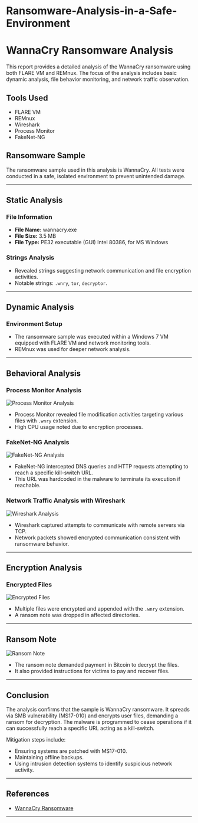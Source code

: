 # Ransomware-Analysis-in-a-Safe-Environment
# WannaCry Ransomware Analysis

This report provides a detailed analysis of the WannaCry ransomware using both FLARE VM and REMnux. The focus of the analysis includes basic dynamic analysis, file behavior monitoring, and network traffic observation.

## Tools Used
- FLARE VM
- REMnux
- Wireshark
- Process Monitor
- FakeNet-NG

## Ransomware Sample
The ransomware sample used in this analysis is WannaCry. All tests were conducted in a safe, isolated environment to prevent unintended damage.

---

## Static Analysis

### File Information
- **File Name:** wannacry.exe
- **File Size:** 3.5 MB
- **File Type:** PE32 executable (GUI) Intel 80386, for MS Windows

### Strings Analysis
- Revealed strings suggesting network communication and file encryption activities.
- Notable strings: `.wnry`, `tor`, `decryptor`.

---

## Dynamic Analysis

### Environment Setup
- The ransomware sample was executed within a Windows 7 VM equipped with FLARE VM and network monitoring tools.
- REMnux was used for deeper network analysis.

---

## Behavioral Analysis

### Process Monitor Analysis
![Process Monitor Analysis](images/Screenshot%202025-03-14%20004836.png)
- Process Monitor revealed file modification activities targeting various files with `.wnry` extension.
- High CPU usage noted due to encryption processes.

### FakeNet-NG Analysis
![FakeNet-NG Analysis](images/Screenshot%202025-03-14%20004852.png)
- FakeNet-NG intercepted DNS queries and HTTP requests attempting to reach a specific kill-switch URL.
- This URL was hardcoded in the malware to terminate its execution if reachable.

### Network Traffic Analysis with Wireshark
![Wireshark Analysis](images/Screenshot%202025-03-14%20005136.png)
- Wireshark captured attempts to communicate with remote servers via TCP.
- Network packets showed encrypted communication consistent with ransomware behavior.

---

## Encryption Analysis

### Encrypted Files
![Encrypted Files](images/Screenshot%202025-03-14%20021709.png)
- Multiple files were encrypted and appended with the `.wnry` extension.
- A ransom note was dropped in affected directories.

---

## Ransom Note
![Ransom Note](images/Screenshot%202025-03-14%20021725.png)
- The ransom note demanded payment in Bitcoin to decrypt the files.
- It also provided instructions for victims to pay and recover files.

---

## Conclusion
The analysis confirms that the sample is WannaCry ransomware. It spreads via SMB vulnerability (MS17-010) and encrypts user files, demanding a ransom for decryption. The malware is programmed to cease operations if it can successfully reach a specific URL acting as a kill-switch.

Mitigation steps include:
- Ensuring systems are patched with MS17-010.
- Maintaining offline backups.
- Using intrusion detection systems to identify suspicious network activity.

---

## References
- [WannaCry Ransomware](https://en.wikipedia.org/wiki/WannaCry_ransomware_attack)

---
